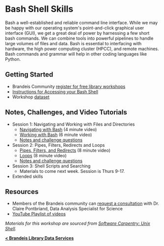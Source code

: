 # Bash Shell Skills

Bash a well-established and reliable command line interface.  While we may be happy with our operating system's point-and-click graphical user interface (GUI), we get a great deal of power by harnessing a few short bash commands.  We can combine tools into powerful pipelines to handle large volumes of files and data.  Bash is essential to interfacing with hardware, the high power computing cluster (HPCC), and remote machines.  Bash commands and grammar will help in other coding languages like Python.

## Getting Started
- Brandeis Community [register for free library workshops](https://calendar.library.brandeis.edu/event/6940568)
- [Instructions for Accessing your Bash Shell](https://carpentries.github.io/workshop-template/#shell)
- Workshop [dataset](data-shell.zip)

## Notes, Challenges, and Video Tutorials
- Session 1: Navigating and Working with Files and Directories
  - [Navigating with Bash](https://youtu.be/RMSmriZq1JU) (4 minute video)
  - [Working with Bash](https://youtu.be/yigrZNuu5lE) (6 minute video)
  - [Notes and challenge questions](session-1.md)
- Session 2: Pipes, Filters, Redirects and Loops
  - [Pipes, Filters, and Redirects](https://youtu.be/GqS3FXxWMb8) (8 minute video)
  - [Loops](https://youtu.be/la3EG8BbxYE) (8 minute video)
  - [Notes and challenge questions](session-2.md)
- Session 3: Shell Scripts and Searching
  - Materials to come next week.  Session is Thurs 9-17.
- Extended skills

## Resources
- Members of the Brandeis community can [request a consultation](https://calendar.library.brandeis.edu/appointments/scidata) with Dr. Claire Pontbriand, Data Analysis Specialist for Science
- [YouTube Playlist of videos](https://www.youtube.com/playlist?list=PL1FKvuJFWIghz5GgBIji7YDuTovUE32o7)

*Materials for this workshop are sourced from [Software Carpentry: Unix Shell](http://swcarpentry.github.io/shell-novice/).*

[**< Brandeis Library Data Services**](https://deisdata.github.io)
